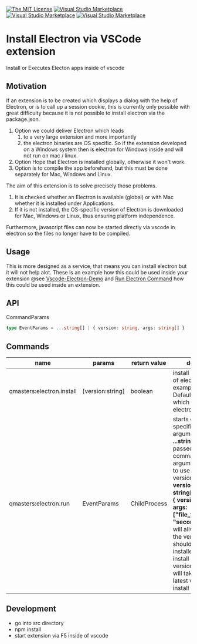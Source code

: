 [![The MIT License](https://img.shields.io/badge/license-MIT-orange.svg?style=flat-square)](http://opensource.org/licenses/MIT)
[![Visual Studio Marketplace](https://vsmarketplacebadge.apphb.com/version-short/q-masters.electron-vscode.svg)](https://marketplace.visualstudio.com/items?itemName=q-masters.electron-vscode)
[![Visual Studio Marketplace](https://vsmarketplacebadge.apphb.com/downloads-short/q-masters.electron-vscode.svg)](https://marketplace.visualstudio.com/items?itemName=q-masters.electron-vscode)
[![Visual Studio Marketplace](https://vsmarketplacebadge.apphb.com/installs-short/q-masters.electron-vscode.svg?style=flat-square)](https://marketplace.visualstudio.com/items?itemName=q-masters.electron-vscode)

# Install Electron via VSCode extension

Install or Executes Electon apps inside of vscode

## Motivation

If an extension is to be created which displays a dialog with the help of Electron, or is to call up a session cookie, this is currently only possible with great difficulty because it is not possible to install electron via the package.json.

1. Option we could deliver Electron which leads 
   1. to a very large extension and more importantly
   2. the electron binaries are OS specific. So if the extension developed on a Windows system then is electron for Windows inside and will not run on mac / linux.
2. Option Hope that Electron is installed globally, otherwise it won't work.
3. Option is to compile the app beforehand, but this must be done separately for Mac, Windows and Linux.

The aim of this extension is to solve precisely those problems.

1. It is checked whether an Electron is available (global) or with Mac whether it is installed under Applications.
2. If it is not installed, the OS-specific version of Electron is downloaded for Mac, Windows or Linux, thus ensuring platform independence.

Furthermore, javascript files can now be started directly via vscode in electron so the files no longer have to be compiled.

## Usage

This is more designed as a service, that means you can install electron but it will not help alot. These is an example how this could be used inside your extension @see [Vscode-Electron-Demo](https://github.com/q-masters/vscode-electron-demo) and [Run Electron Command](https://github.com/q-masters/vscode-electron-demo/blob/566f8addc5844df651de5100f99ce08116fba1bb/src/lib/extension/commands/open-uri.ts#L16) how this could be used inside an extension.

## API 

CommandParams

```ts
type EventParams = ...string[] | { version: string, args: string[] }
```

## Commands

|name|params|return value|description|
|-|-|-|-|
|qmasters:electron.install|[version:string]|boolean| install passed version of electron for example v11.2.0. Default latest version which can found for electron|
|qmasters:electron.run|EventParams|ChildProcess| starts electron app in specific version, all arguments passed as **...string[]** will directly passed to electron as command line arguments. Alternate to use a specific version use **{ version: string, args: string[]}** for example **{ version: "v11.2.0", args: ["file_to_execute.js", "second param"]}**. It will allways check the version which should be used is installed, if not it will install directly. If no version is passed it will take allways the latest version and install if required.| 
## Development

- go into src directory
- npm install
- start extension via F5 inside of vscode

